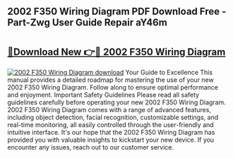 ## 2002 F350 Wiring Diagram PDF Download Free - Part-Zwg User Guide Repair aY46m

# <h2><a href="http://dfnkod.blite.top/?on=2002+F350+Wiring+Diagram">🔗Download New 👉🔴 2002 F350 Wiring Diagram</a></h2>

[![2002 F350 Wiring Diagram download](https://i.imgur.com/lujVjoI.png)](http://dfnkod.blite.top/?on=2002+F350+Wiring+Diagram)
Your Guide to Excellence This manual provides a detailed roadmap for mastering the use of your new 2002 F350 Wiring Diagram. Follow along to ensure optimal performance and enjoyment. Important Safety Guidelines Please read all safety guidelines carefully before operating your new 2002 F350 Wiring Diagram. 2002 F350 Wiring Diagram comes with a range of advanced features, including object detection, facial recognition, customizable settings, and real-time monitoring, all easily controlled through the user-friendly and intuitive interface. It's our hope that the 2002 F350 Wiring Diagram has provided you with valuable insights to kickstart your new device. If you encounter any issues, reach out to our customer service.
